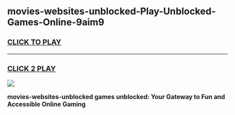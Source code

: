 
## movies-websites-unblocked-Play-Unblocked-Games-Online-9aim9
<h3>
<a href="https://premium76.site?title=movies-websites-unblocked&ref=25A">CLICK TO PLAY</a></h3>
<hr>

<h3>
<a href="https://premium76.site?title=movies-websites-unblocked&ref=25A">CLICK 2 PLAY</a>
  
</h3>

<a href="https://premium76.site?title=movies-websites-unblocked&ref=25A"><img src="https://clearcache.store/games.png"></a>


**movies-websites-unblocked games unblocked: Your Gateway to Fun and Accessible Online Gaming**
